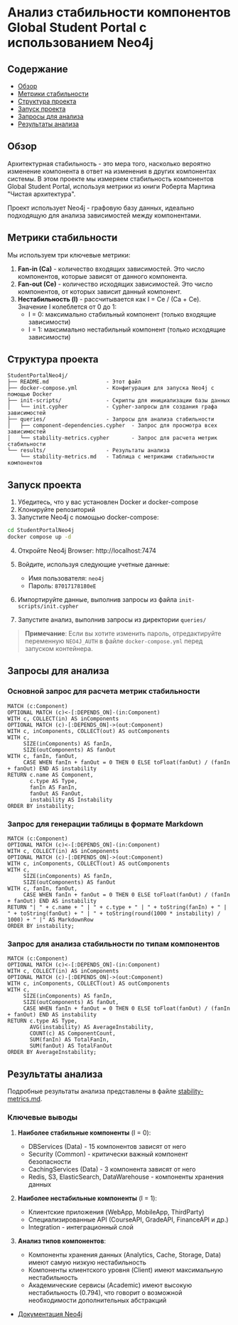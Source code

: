 # Анализ стабильности компонентов Global Student Portal с использованием Neo4j


## Содержание

- [Обзор](#обзор)
- [Метрики стабильности](#метрики-стабильности)
- [Структура проекта](#структура-проекта)
- [Запуск проекта](#запуск-проекта)
- [Запросы для анализа](#запросы-для-анализа)
- [Результаты анализа](#результаты-анализа)

## Обзор

Архитектурная стабильность - это мера того, насколько вероятно изменение компонента в ответ на изменения в других компонентах системы. В этом проекте мы измеряем стабильность компонентов Global Student Portal, используя метрики из книги Роберта Мартина "Чистая архитектура".

Проект использует Neo4j - графовую базу данных, идеально подходящую для анализа зависимостей между компонентами.

## Метрики стабильности

Мы используем три ключевые метрики:

1. **Fan-in (Ca)** - количество входящих зависимостей. Это число компонентов, которые зависят от данного компонента.
2. **Fan-out (Ce)** - количество исходящих зависимостей. Это число компонентов, от которых зависит данный компонент.
3. **Нестабильность (I)** - рассчитывается как I = Ce / (Ca + Ce). Значение I колеблется от 0 до 1:
   - I = 0: максимально стабильный компонент (только входящие зависимости)
   - I = 1: максимально нестабильный компонент (только исходящие зависимости)

## Структура проекта

```
StudentPortalNeo4j/
├── README.md                  - Этот файл
├── docker-compose.yml         - Конфигурация для запуска Neo4j с помощью Docker
├── init-scripts/              - Скрипты для инициализации базы данных
│   └── init.cypher            - Cypher-запросы для создания графа зависимостей
├── queries/                   - Запросы для анализа стабильности
│   ├── component-dependencies.cypher  - Запрос для просмотра всех зависимостей
│   └── stability-metrics.cypher       - Запрос для расчета метрик стабильности
└── results/                   - Результаты анализа
    └── stability-metrics.md   - Таблица с метриками стабильности компонентов
```

## Запуск проекта

1. Убедитесь, что у вас установлен Docker и docker-compose
2. Клонируйте репозиторий
3. Запустите Neo4j с помощью docker-compose:

```bash
cd StudentPortalNeo4j
docker compose up -d
```

4. Откройте Neo4j Browser: http://localhost:7474
5. Войдите, используя следующие учетные данные:

   - Имя пользователя: `neo4j`
   - Пароль: `87017178180eE`

6. Импортируйте данные, выполнив запросы из файла `init-scripts/init.cypher`
7. Запустите анализ, выполнив запросы из директории `queries/`

> **Примечание**: Если вы хотите изменить пароль, отредактируйте переменную `NEO4J_AUTH` в файле `docker-compose.yml` перед запуском контейнера.

## Запросы для анализа

### Основной запрос для расчета метрик стабильности

```cypher
MATCH (c:Component)
OPTIONAL MATCH (c)<-[:DEPENDS_ON]-(in:Component)
WITH c, COLLECT(in) AS inComponents
OPTIONAL MATCH (c)-[:DEPENDS_ON]->(out:Component)
WITH c, inComponents, COLLECT(out) AS outComponents
WITH c,
     SIZE(inComponents) AS fanIn,
     SIZE(outComponents) AS fanOut
WITH c, fanIn, fanOut,
     CASE WHEN fanIn + fanOut = 0 THEN 0 ELSE toFloat(fanOut) / (fanIn + fanOut) END AS instability
RETURN c.name AS Component,
       c.type AS Type,
       fanIn AS FanIn,
       fanOut AS FanOut,
       instability AS Instability
ORDER BY instability;
```

### Запрос для генерации таблицы в формате Markdown

```cypher
MATCH (c:Component)
OPTIONAL MATCH (c)<-[:DEPENDS_ON]-(in:Component)
WITH c, COLLECT(in) AS inComponents
OPTIONAL MATCH (c)-[:DEPENDS_ON]->(out:Component)
WITH c, inComponents, COLLECT(out) AS outComponents
WITH c,
     SIZE(inComponents) AS fanIn,
     SIZE(outComponents) AS fanOut
WITH c, fanIn, fanOut,
     CASE WHEN fanIn + fanOut = 0 THEN 0 ELSE toFloat(fanOut) / (fanIn + fanOut) END AS instability
RETURN "| " + c.name + " | " + c.type + " | " + toString(fanIn) + " | " + toString(fanOut) + " | " + toString(round(1000 * instability) / 1000) + " |" AS MarkdownRow
ORDER BY instability;
```

### Запрос для анализа стабильности по типам компонентов

```cypher
MATCH (c:Component)
OPTIONAL MATCH (c)<-[:DEPENDS_ON]-(in:Component)
WITH c, COLLECT(in) AS inComponents
OPTIONAL MATCH (c)-[:DEPENDS_ON]->(out:Component)
WITH c, inComponents, COLLECT(out) AS outComponents
WITH c,
     SIZE(inComponents) AS fanIn,
     SIZE(outComponents) AS fanOut,
     CASE WHEN fanIn + fanOut = 0 THEN 0 ELSE toFloat(fanOut) / (fanIn + fanOut) END AS instability
RETURN c.type AS Type,
       AVG(instability) AS AverageInstability,
       COUNT(c) AS ComponentCount,
       SUM(fanIn) AS TotalFanIn,
       SUM(fanOut) AS TotalFanOut
ORDER BY AverageInstability;
```

## Результаты анализа

Подробные результаты анализа представлены в файле [stability-metrics.md](results/stability-metrics.md).

### Ключевые выводы

1. **Наиболее стабильные компоненты** (I = 0):

   - DBServices (Data) - 15 компонентов зависят от него
   - Security (Common) - критически важный компонент безопасности
   - CachingServices (Data) - 3 компонента зависят от него
   - Redis, S3, ElasticSearch, DataWarehouse - компоненты хранения данных

2. **Наиболее нестабильные компоненты** (I = 1):

   - Клиентские приложения (WebApp, MobileApp, ThirdParty)
   - Специализированные API (CourseAPI, GradeAPI, FinanceAPI и др.)
   - Integration - интеграционный слой

3. **Анализ типов компонентов**:
   - Компоненты хранения данных (Analytics, Cache, Storage, Data) имеют самую низкую нестабильность
   - Компоненты клиентского уровня (Client) имеют максимальную нестабильность
   - Академические сервисы (Academic) имеют высокую нестабильность (0.794), что говорит о возможной необходимости дополнительных абстракций


- [Документация Neo4j](https://neo4j.com/docs/)
